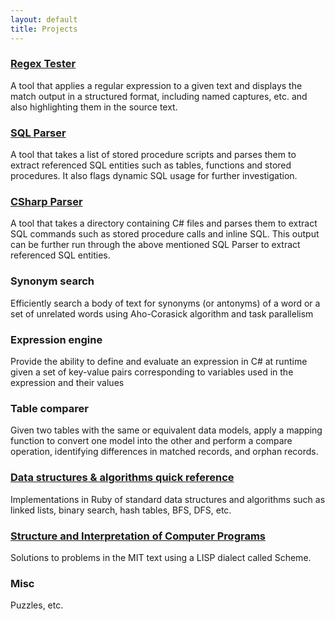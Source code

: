 ```yaml
---
layout: default
title: Projects
---
```

### [Regex Tester](https://github.com/cs31415/RegexTester)
A tool that applies a regular expression to a given text and displays the match output in a structured format, including named captures, etc. and also highlighting them in the source text.
	
### [SQL Parser](https://github.com/cs31415/sqlparser)
A tool that takes a list of stored procedure scripts and parses them to extract referenced SQL entities such as tables, functions and stored procedures. It also flags dynamic SQL usage for further investigation.
 		
### [CSharp Parser](https://github.com/cs31415/csparser)
A tool that takes a directory containing C# files and parses them to extract SQL commands such as stored procedure calls and inline SQL. This output can be further run through the above mentioned SQL Parser to extract referenced SQL entities.
	
### Synonym search	
Efficiently search a body of text for synonyms (or antonyms) of a word or a set of unrelated words using Aho-Corasick algorithm and task parallelism
	
### Expression engine
Provide the ability to define and evaluate an expression in C# at runtime given a set of key-value pairs corresponding to variables used in the expression and their values 
	
### Table comparer
Given two tables with the same or equivalent data models, apply a mapping function
to convert one model into the other and perform a compare operation,
identifying differences in matched records, and orphan records. 
	
### [Data structures & algorithms quick reference](https://github.com/cs31415/Ruby)
Implementations in Ruby of standard data structures and algorithms such as linked lists, binary search, hash tables, BFS, DFS, etc.
	
### [Structure and Interpretation of Computer Programs](http://cdfrag.cs31415.com/?s=sicp&submit=Search)
Solutions to problems in the MIT text using a LISP dialect called Scheme.
	
### Misc
Puzzles, etc.